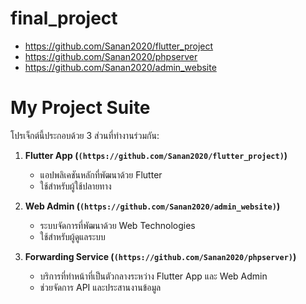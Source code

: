 # final_project
- https://github.com/Sanan2020/flutter_project
- https://github.com/Sanan2020/phpserver
- https://github.com/Sanan2020/admin_website
#

# My Project Suite

โปรเจ็กต์นี้ประกอบด้วย 3 ส่วนที่ทำงานร่วมกัน:

1. **Flutter App (`(https://github.com/Sanan2020/flutter_project)`)**  
   - แอปพลิเคชันหลักที่พัฒนาด้วย Flutter  
   - ใช้สำหรับผู้ใช้ปลายทาง  

2. **Web Admin (`(https://github.com/Sanan2020/admin_website)`)**  
   - ระบบจัดการที่พัฒนาด้วย Web Technologies  
   - ใช้สำหรับผู้ดูแลระบบ  

3. **Forwarding Service (`(https://github.com/Sanan2020/phpserver)`)**  
   - บริการที่ทำหน้าที่เป็นตัวกลางระหว่าง Flutter App และ Web Admin  
   - ช่วยจัดการ API และประสานงานข้อมูล
